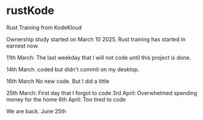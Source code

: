 # rustKode
Rust Training from KodeKloud

Ownership study started on March 10 2025. Rust training has started in earnest now.

11th March: The last weekday that I will not code until this project is done.

14th March. coded but didn't commit on my desktop.

16th March No new code. But I did a little

25th March: First day that I forgot to code
3rd April: Overwhelmed spending money for the home
6th April: Too tired to code

We are back. June 25th
